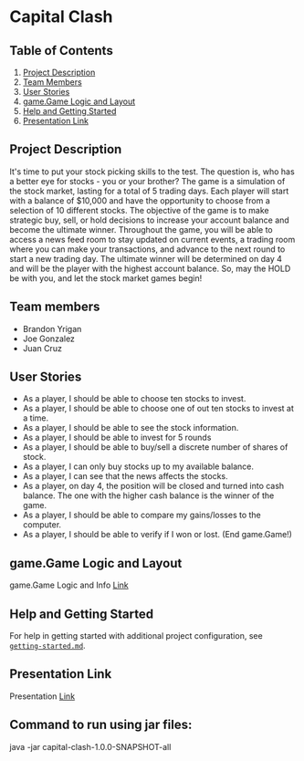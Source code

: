 # Capital Clash

## Table of Contents
1. [Project Description](#Project-Description)
2. [Team Members](#Team-members)
3. [User Stories](#User-Stories)
4. [game.Game Logic and Layout](#Game-Logic-and-Layout)
5. [Help and Getting Started](#Help-and-Getting-Started)
6. [Presentation Link](#Presentation-Link)

## Project Description

It's time to put your stock picking skills to the test. The question is, who has a better 
eye for stocks - you or your brother? The game is a simulation of the stock market, lasting 
for a total of 5 trading days. Each player will start with a balance of $10,000 and have the
opportunity to choose from a selection of 10 different stocks. The objective of the game is
to make strategic buy, sell, or hold decisions to increase your account balance and become
the ultimate winner. Throughout the game, you will be able to access a news feed room to stay
updated on current events, a trading room where you can make your transactions, and advance to
the next round to start a new trading day. The ultimate winner will be determined on day 4 and
will be the player with the highest account balance. So, may the HOLD be with you, and let the
stock market games begin!


## Team members
- Brandon Yrigan
- Joe Gonzalez
- Juan Cruz

## User Stories
- As a player, I should be able to choose ten stocks to invest.
- As a player, I should be able to choose one of out ten stocks to invest at a time.
- As a player, I should be able to see the stock information.
- As a player, I should be able to invest for 5 rounds
- As a player, I should be able to buy/sell a discrete number of shares of stock.
- As a player, I can only buy stocks up to my available balance.
- As a player, I can see that the news affects the stocks.
- As a player, on day 4, the position will be closed and turned into cash balance. The one with the higher cash balance is the winner of the game.
- As a player, I should be able to compare my gains/losses to the computer.
- As a player, I should be able to verify if I won or lost. (End game.Game!)

## game.Game Logic and Layout
game.Game Logic and Info [Link](https://docs.google.com/document/d/1RVf7V4_O_127ZeazDGKxYUPM2RCySMRHm2cdlQSS6WM/edit)

## Help and Getting Started
For help in getting started with additional project configuration, see [`getting-started.md`](getting-started.md).

## Presentation Link
Presentation [Link](https://docs.google.com/document/d/1RVf7V4_O_127ZeazDGKxYUPM2RCySMRHm2cdlQSS6WM/edit)

## Command to run using jar files:
java -jar capital-clash-1.0.0-SNAPSHOT-all

